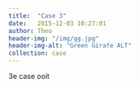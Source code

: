 ```yaml
---
title:  "Case 3"
date:   2015-12-03 10:27:01
author: Theo
header-img: "/img/gg.jpg"
header-img-alt: "Green Girafe ALT"
collection: case
---
```

3e case ooit

